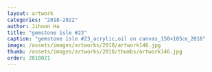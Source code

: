 ```yaml
---
layout: artwork
categories: "2018-2022"
author: Jihoon Ha
title: "gemstone isle #23"
caption: "gemstone isle #23_acrylic,oil on canvas_150×105㎝_2018"
image: /assets/images/artworks/2018/artwork146.jpg
thumb: /assets/images/artworks/2018/thumbs/artwork146.jpg
order: 2018021
---
```

